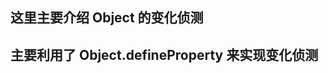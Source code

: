 <!--
 * @Description:双向数据绑定
 * @Autor: shen
 * @Date: 2020-07-30 15:15:36
 * @LastEditTime: 2020-07-30 15:19:54
-->

## 这里主要介绍 Object 的变化侦测

## 主要利用了 Object.defineProperty 来实现变化侦测
